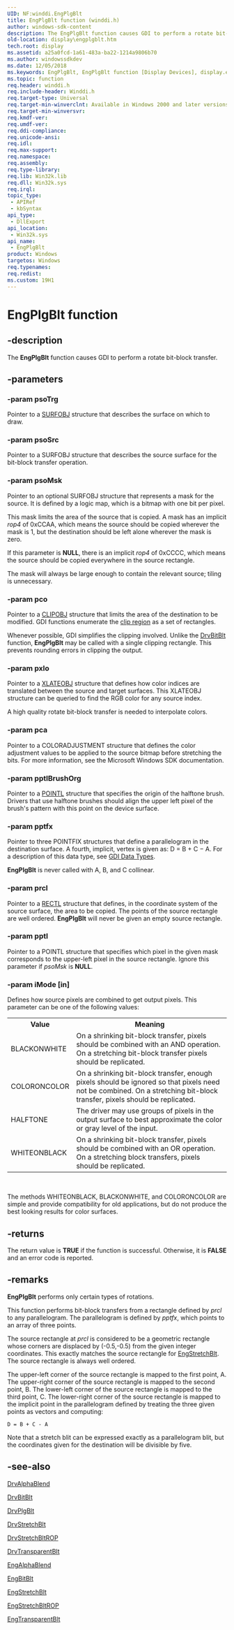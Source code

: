 ```yaml
---
UID: NF:winddi.EngPlgBlt
title: EngPlgBlt function (winddi.h)
author: windows-sdk-content
description: The EngPlgBlt function causes GDI to perform a rotate bit-block transfer.
old-location: display\engplgblt.htm
tech.root: display
ms.assetid: a25a0fcd-1a61-483a-ba22-1214a9806b70
ms.author: windowssdkdev
ms.date: 12/05/2018
ms.keywords: EngPlgBlt, EngPlgBlt function [Display Devices], display.engplgblt, gdifncs_e7b5fc87-c1d3-4513-a101-742cd358ed85.xml, winddi/EngPlgBlt
ms.topic: function
req.header: winddi.h
req.include-header: Winddi.h
req.target-type: Universal
req.target-min-winverclnt: Available in Windows 2000 and later versions of the Windows operating systems.
req.target-min-winversvr: 
req.kmdf-ver: 
req.umdf-ver: 
req.ddi-compliance: 
req.unicode-ansi: 
req.idl: 
req.max-support: 
req.namespace: 
req.assembly: 
req.type-library: 
req.lib: Win32k.lib
req.dll: Win32k.sys
req.irql: 
topic_type:
 - APIRef
 - kbSyntax
api_type:
 - DllExport
api_location:
 - Win32k.sys
api_name:
 - EngPlgBlt
product: Windows
targetos: Windows
req.typenames: 
req.redist: 
ms.custom: 19H1
---
```


# EngPlgBlt function


## -description


The <b>EngPlgBlt</b> function causes GDI to perform a rotate bit-block transfer.


## -parameters




### -param psoTrg

Pointer to a <a href="https://docs.microsoft.com/windows/desktop/api/winddi/ns-winddi-_surfobj">SURFOBJ</a> structure that describes the surface on which to draw.


### -param psoSrc

Pointer to a SURFOBJ structure that describes the source surface for the bit-block transfer operation.


### -param psoMsk

Pointer to an optional SURFOBJ structure that represents a mask for the source. It is defined by a logic map, which is a bitmap with one bit per pixel.

This mask limits the area of the source that is copied. A mask has an implicit <i>rop4</i> of 0xCCAA, which means the source should be copied wherever the mask is 1, but the destination should be left alone wherever the mask is zero.

If this parameter is <b>NULL</b>, there is an implicit <i>rop4</i> of 0xCCCC, which means the source should be copied everywhere in the source rectangle.

The mask will always be large enough to contain the relevant source; tiling is unnecessary.


### -param pco

Pointer to a <a href="https://docs.microsoft.com/windows/desktop/api/winddi/ns-winddi-_clipobj">CLIPOBJ</a> structure that limits the area of the destination to be modified. GDI functions enumerate the <a href="https://docs.microsoft.com/windows-hardware/drivers/">clip region</a> as a set of rectangles.

Whenever possible, GDI simplifies the clipping involved. Unlike the <a href="https://docs.microsoft.com/windows/desktop/api/winddi/nf-winddi-drvbitblt">DrvBitBlt</a> function, <b>EngPlgBlt</b> may be called with a single clipping rectangle. This prevents rounding errors in clipping the output.


### -param pxlo

Pointer to a <a href="https://docs.microsoft.com/windows/desktop/api/winddi/ns-winddi-_xlateobj">XLATEOBJ</a> structure that defines how color indices are translated between the source and target surfaces. This XLATEOBJ structure can be queried to find the RGB color for any source index.

A high quality rotate bit-block transfer is needed to interpolate colors.


### -param pca

Pointer to a COLORADJUSTMENT structure that defines the color adjustment values to be applied to the source bitmap before stretching the bits. For more information, see the Microsoft Windows SDK documentation.


### -param pptlBrushOrg

Pointer to a <a href="https://docs.microsoft.com/windows/desktop/api/windef/ns-windef-_pointl">POINTL</a> structure that specifies the origin of the halftone brush. Drivers that use halftone brushes should align the upper left pixel of the brush's pattern with this point on the device surface.


### -param pptfx

Pointer to three POINTFIX structures that define a parallelogram in the destination surface. A fourth, implicit, vertex is given as: D = B + C − A. For a description of this data type, see <a href="https://docs.microsoft.com/windows-hardware/drivers/display/gdi-data-types">GDI Data Types</a>.

<b>EngPlgBlt</b> is never called with A, B, and C collinear.


### -param prcl

Pointer to a <a href="https://docs.microsoft.com/windows/desktop/api/windef/ns-windef-_rectl">RECTL</a> structure that defines, in the coordinate system of the source surface, the area to be copied. The points of the source rectangle are well ordered. <b>EngPlgBlt</b> will never be given an empty source rectangle.


### -param pptl

Pointer to a POINTL structure that specifies which pixel in the given mask corresponds to the upper-left pixel in the source rectangle. Ignore this parameter if <i>psoMsk</i> is <b>NULL</b>.


### -param iMode [in]

Defines how source pixels are combined to get output pixels. This parameter can be one of the following values:

<table>
<tr>
<th>Value</th>
<th>Meaning</th>
</tr>
<tr>
<td>
BLACKONWHITE

</td>
<td>
On a shrinking bit-block transfer, pixels should be combined with an AND operation. On a stretching bit-block transfer pixels should be replicated.

</td>
</tr>
<tr>
<td>
COLORONCOLOR

</td>
<td>
On a shrinking bit-block transfer, enough pixels should be ignored so that pixels need not be combined. On a stretching bit-block transfer, pixels should be replicated.

</td>
</tr>
<tr>
<td>
HALFTONE

</td>
<td>
The driver may use groups of pixels in the output surface to best approximate the color or gray level of the input.

</td>
</tr>
<tr>
<td>
WHITEONBLACK

</td>
<td>
On a shrinking bit-block transfer, pixels should be combined with an OR operation. On a stretching block transfers, pixels should be replicated.

</td>
</tr>
</table>
 

The methods WHITEONBLACK, BLACKONWHITE, and COLORONCOLOR are simple and provide compatibility for old applications, but do not produce the best looking results for color surfaces.


## -returns



The return value is <b>TRUE</b> if the function is successful. Otherwise, it is <b>FALSE</b> and an error code is reported.




## -remarks



<b>EngPlgBlt</b> performs only certain types of rotations.

This function performs bit-block transfers from a rectangle defined by <i>prcl</i> to any parallelogram. The parallelogram is defined by <i>pptfx</i>, which points to an array of three points.

The source rectangle at <i>prcl</i> is considered to be a geometric rectangle whose corners are displaced by (-0.5,-0.5) from the given integer coordinates. This exactly matches the source rectangle for <a href="https://docs.microsoft.com/windows/desktop/api/winddi/nf-winddi-engstretchblt">EngStretchBlt</a>. The source rectangle is always well ordered.

The upper-left corner of the source rectangle is mapped to the first point, A. The upper-right corner of the source rectangle is mapped to the second point, B. The lower-left corner of the source rectangle is mapped to the third point, C. The lower-right corner of the source rectangle is mapped to the implicit point in the parallelogram defined by treating the three given points as vectors and computing:


```
D = B + C - A
```


Note that a stretch blit can be expressed exactly as a parallelogram blit, but the coordinates given for the destination will be divisible by five.




## -see-also




<a href="https://docs.microsoft.com/windows/desktop/api/winddi/nf-winddi-drvalphablend">DrvAlphaBlend</a>



<a href="https://docs.microsoft.com/windows/desktop/api/winddi/nf-winddi-drvbitblt">DrvBitBlt</a>



<a href="https://docs.microsoft.com/windows/desktop/api/winddi/nf-winddi-drvplgblt">DrvPlgBlt</a>



<a href="https://docs.microsoft.com/windows/desktop/api/winddi/nf-winddi-drvstretchblt">DrvStretchBlt</a>



<a href="https://docs.microsoft.com/windows/desktop/api/winddi/nf-winddi-drvstretchbltrop">DrvStretchBltROP</a>



<a href="https://docs.microsoft.com/windows/desktop/api/winddi/nf-winddi-drvtransparentblt">DrvTransparentBlt</a>



<a href="https://docs.microsoft.com/windows/desktop/api/winddi/nf-winddi-engalphablend">EngAlphaBlend</a>



<a href="https://docs.microsoft.com/windows/desktop/api/winddi/nf-winddi-engbitblt">EngBitBlt</a>



<a href="https://docs.microsoft.com/windows/desktop/api/winddi/nf-winddi-engstretchblt">EngStretchBlt</a>



<a href="https://docs.microsoft.com/windows/desktop/api/winddi/nf-winddi-engstretchbltrop">EngStretchBltROP</a>



<a href="https://docs.microsoft.com/windows/desktop/api/winddi/nf-winddi-engtransparentblt">EngTransparentBlt</a>
 

 

